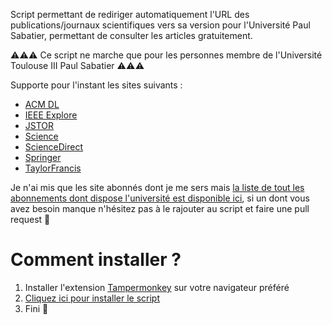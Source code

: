 Script permettant de rediriger automatiquement l'URL des publications/journaux scientifiques vers sa version pour l'Université Paul Sabatier, permettant de consulter les articles gratuitement.

⚠️⚠️⚠️ Ce script ne marche que pour les personnes membre de l'Université Toulouse III Paul Sabatier ⚠️⚠️⚠️

Supporte pour l'instant les sites suivants :
- [ACM DL](https://dl.acm.org/)
- [IEEE Explore](https://ieeexplore.ieee.org/)
- [JSTOR](https://www.jstor.org/)
- [Science](https://www.science.org/)
- [ScienceDirect](https://www.sciencedirect.com/)
- [Springer](https://link.springer.com/)
- [TaylorFrancis](https://www.taylorfrancis.com)

Je n'ai mis que les site abonnés dont je me sers mais [la liste de tout les abonnements dont dispose l'université est disponible ici](https://bibliotheques.univ-tlse3.fr/search?q=&l=0&beanKey=150bfcee-1f87-11e7-a0e0-b753bedc[…]=&types=lien&limit=24&s=LABEL_ASC&site=3041438635082153), si un dont vous avez besoin manque n'hésitez pas à le rajouter au script et faire une pull request 🙂

# Comment installer ?
1. Installer l'extension [Tampermonkey](https://www.tampermonkey.net/) sur votre navigateur préféré
2. [Cliquez ici pour installer le script](https://github.com/AxelCarayon/publicationsUnlock4UPS/raw/main/publication_URL_to_UPS_URL.user.js)
3. Fini 🙂
